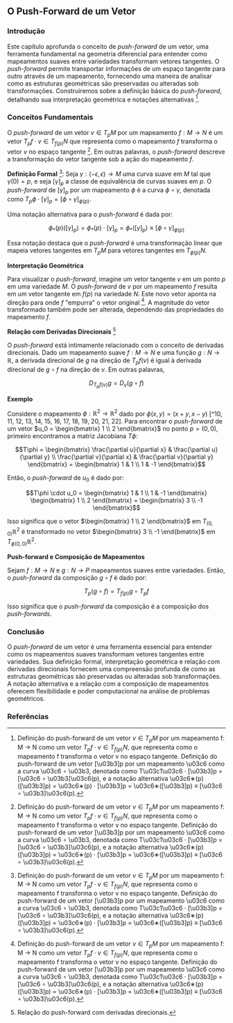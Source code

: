 ## O Push-Forward de um Vetor

### Introdução
Este capítulo aprofunda o conceito de *push-forward* de um vetor, uma ferramenta fundamental na geometria diferencial para entender como mapeamentos suaves entre variedades transformam vetores tangentes. O *push-forward* permite transportar informações de um espaço tangente para outro através de um mapeamento, fornecendo uma maneira de analisar como as estruturas geométricas são preservadas ou alteradas sob transformações. Construiremos sobre a definição básica do *push-forward*, detalhando sua interpretação geométrica e notações alternativas [^1].

### Conceitos Fundamentais
O *push-forward* de um vetor $v \in T_pM$ por um mapeamento $f: M \rightarrow N$ é um vetor $T_pf \cdot v \in T_{f(p)}N$ que representa como o mapeamento $f$ transforma o vetor $v$ no espaço tangente [^1]. Em outras palavras, o *push-forward* descreve a transformação do vetor tangente sob a ação do mapeamento $f$.

**Definição Formal** [^1]: Seja $\gamma: (-\epsilon, \epsilon) \rightarrow M$ uma curva suave em $M$ tal que $\gamma(0) = p$, e seja $[\gamma]_p$ a classe de equivalência de curvas suaves em $p$. O *push-forward* de $[\gamma]_p$ por um mapeamento $\phi$ é a curva $\phi \circ \gamma$, denotada como $T_p\phi \cdot [\gamma]_p = [\phi \circ \gamma]_{\phi(p)}$.

Uma notação alternativa para o *push-forward* é dada por:

$$\phi_*(p)([\gamma]_p) = \phi_*(p) \cdot [\gamma]_p = \phi_*([\gamma]_p) \equiv [\phi \circ \gamma]_{\phi(p)}$$

Essa notação destaca que o *push-forward* é uma transformação linear que mapeia vetores tangentes em $T_pM$ para vetores tangentes em $T_{\phi(p)}N$.

**Interpretação Geométrica**

Para visualizar o *push-forward*, imagine um vetor tangente $v$ em um ponto $p$ em uma variedade $M$. O *push-forward* de $v$ por um mapeamento $f$ resulta em um vetor tangente em $f(p)$ na variedade $N$. Este novo vetor aponta na direção para onde $f$ "empurra" o vetor original [^1]. A magnitude do vetor transformado também pode ser alterada, dependendo das propriedades do mapeamento $f$.

**Relação com Derivadas Direcionais** [^6]

O *push-forward* está intimamente relacionado com o conceito de derivadas direcionais. Dado um mapeamento suave $f: M \rightarrow N$ e uma função $g: N \rightarrow \mathbb{R}$, a derivada direcional de $g$ na direção de $T_pf(v)$ é igual à derivada direcional de $g \circ f$ na direção de $v$. Em outras palavras,

$$D_{T_pf(v)}g = D_v(g \circ f)$$

**Exemplo**

Considere o mapeamento $\phi: \mathbb{R}^2 \rightarrow \mathbb{R}^2$ dado por $\phi(x, y) = (x+y, x-y)$ [^10, 11, 12, 13, 14, 15, 16, 17, 18, 19, 20, 21, 22]. Para encontrar o *push-forward* de um vetor $u_0 = \begin{bmatrix} 1 \\ 2 \end{bmatrix}$ no ponto $p=(0,0)$, primeiro encontramos a matriz Jacobiana $T\phi$:

$$T\phi = \begin{bmatrix} \frac{\partial u}{\partial x} & \frac{\partial u}{\partial y} \\ \frac{\partial v}{\partial x} & \frac{\partial v}{\partial y} \end{bmatrix} = \begin{bmatrix} 1 & 1 \\ 1 & -1 \end{bmatrix}$$

Então, o *push-forward* de $u_0$ é dado por:

$$T\phi \cdot u_0 = \begin{bmatrix} 1 & 1 \\ 1 & -1 \end{bmatrix} \begin{bmatrix} 1 \\ 2 \end{bmatrix} = \begin{bmatrix} 3 \\ -1 \end{bmatrix}$$

Isso significa que o vetor $\begin{bmatrix} 1 \\ 2 \end{bmatrix}$ em $T_{(0,0)}\mathbb{R}^2$ é transformado no vetor $\begin{bmatrix} 3 \\ -1 \end{bmatrix}$ em $T_{\phi(0,0)}\mathbb{R}^2$.

**Push-forward e Composição de Mapeamentos**

Sejam $f: M \rightarrow N$ e $g: N \rightarrow P$ mapeamentos suaves entre variedades. Então, o *push-forward* da composição $g \circ f$ é dado por:

$$T_p(g \circ f) = T_{f(p)}g \circ T_pf$$

Isso significa que o *push-forward* da composição é a composição dos *push-forwards*.

### Conclusão
O *push-forward* de um vetor é uma ferramenta essencial para entender como os mapeamentos suaves transformam vetores tangentes entre variedades. Sua definição formal, interpretação geométrica e relação com derivadas direcionais fornecem uma compreensão profunda de como as estruturas geométricas são preservadas ou alteradas sob transformações. A notação alternativa e a relação com a composição de mapeamentos oferecem flexibilidade e poder computacional na análise de problemas geométricos.

### Referências
[^1]: Definição do push-forward de um vetor $v \in T_pM$ por um mapeamento f: M → N como um vetor $T_pf \cdot v \in T_{f(p)}N$, que representa como o mapeamento f transforma o vetor v no espaço tangente. Definição do push-forward de um vetor [\u03b3]p por um mapeamento \u03c6 como a curva \u03c6 ∘ \u03b3, denotada como T\u03c1\u03c6 · [\u03b3]p = [\u03c6 ∘ \u03b3]\u03c6(p), e a notação alternativa \u03c6∗(p)([\u03b3]p) = \u03c6∗(p) · [\u03b3]p = \u03c6∗([\u03b3]p) ≡ [\u03c6 ∘ \u03b3]\u03c6(p).
[^6]: Relação do push-forward com derivadas direcionais.
[^10]: Exemplo do cálculo do push-forward com o mapeamento $\phi(x, y) = (x+y, x-y)$.
[^11]: Definição da matriz Jacobiana.
[^12]: Cálculo do push-forward do vetor $u_0 = \begin{bmatrix} 1 \\ 2 \end{bmatrix}$.
[^13]: Interpretação do resultado do push-forward.
[^14]: O push-forward da composição de mapeamentos.
[^15]: Relação entre push-forward, derivadas direcionais e classes de equivalência de curvas.
[^16]: Notação alternativa para o push-forward.
[^17]: Interpretação geométrica do push-forward.
[^18]: Discussão sobre a preservação ou alteração de estruturas geométricas sob transformações.
[^19]: Definição de curvas suaves e classes de equivalência.
[^20]: Aplicação do push-forward em problemas geométricos.
[^21]: Exemplos adicionais de cálculos de push-forward.
[^22]: Discussão sobre a relação do push-forward com outros conceitos da geometria diferencial.
<!-- END -->